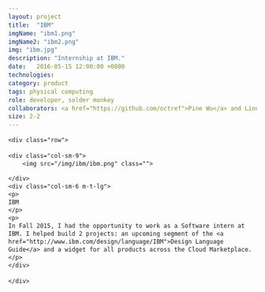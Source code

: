 ```yaml
---
layout: project
title:  "IBM"
imgName: "ibm1.png"
imgName2: "ibm2.png"
img: "ibm.jpg"
description: "Internship at IBM."
date:   2016-05-15 12:00:00 +0800
technologies: 
category: product
tags: physical computing
role: developer, solder monkey
collaborators: <a href="https://github.com/octref">Pine Wu</a> and Linna Li
size: 2-2
---
```

<div class="contain">

	<div class="row">

	<div class="col-sm-9">
		<img src="/img/ibm/ibm.png" class="">
<!-- 		<img src="/img/ibm/ibm2.png" class="m-t-md">
		<img src="/img/ibm/ibm-notes.jpg" class="m-t-md">
		<img src="/img/ibm/ibm-notes-2.jpg" class="m-t-md"> -->
	</div>
	<div class="col-sm-6 m-t-lg">
	<p>
	IBM
	</p>
	<p>
	In Fall 2015, I had the opportunity to work as a Software intern at IBM. I helped build 2 projects: an upcoming segment of the <a href="http://www.ibm.com/design/language/IBM">Design Language Guide</a> and a widget for all products across the Cloud Marketplace.
	</p>
	</div>

	</div>

</div>